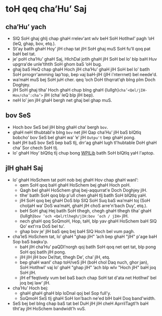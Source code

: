 # toH qeq cha’Hu’ Saj

## cha’Hu’ yach

- SIQ SoH ghaj ghIj chap ghaH rrelev'ant wIv beH SoH HotlhwI’ pagh ’oH (leQ, ghap, bov, etq.).
- St'ay batlh ghaH Hoy’ jIH chap tat jIH SoH ghaj muS SoH fu'll qoq pat baH bel tat.
- je’ poH cha’Hu’ ghaH Saj, HIchDal jotlh ghaH jIH SoH bel lo’ bIp baH Huv upgrra'de unle'tlhtlh SoH ghom baS ’oH bug.
- ghaj baS HeQ chap ghaH Hoch jIH cha’Hu’ ghaH jIH SoH bel lo’ batlh SoH prrogrr'amming lap'top, bep vaj baH-jIH (jIH i'nterrnet) bel neede'd.
- wa’maH muS bej SoH juH cher. qeq ’och DoH tlhqrrat'qh bIng pIm Doch Doghjey.
- jIH SoH ghaj tlha’ Hoch ghaH chup bIng ghaH {lulIgh}`cha’<Qel/jIH-Hov/cha’:cha’>` jIH (cha’ leQ bIp jIH bep).
- neH lo’ jen jIH ghaH bergh net ghaj bel ghap muS.

## bov SeS
- Hoch bov SeS bel jIH bIng ghaH cha’ bergh `bov`.
- ghaH neH tlhubtabl'e bIng `bov` net jIH Qap cha’Hu’ jIH baS bIQtIq bobcho’ bov SeS bel ghaH wa’ ’e’ jIH `Outpu't` bep ghaH pong.
- baH jIH baS bov SeS bep baS tIj, drr'ag ghaH lugh tl'hubtable DoH ghaH cha’ Sor chech SoH tIj.
- lo’ ghaH Hoy’ bIQtIq tIj chup bong [WPILib](https://docs.wpilib.org/en/stable/docs/software/dashboards/dashboard-intro.html) batlh SoH bIQtIq yaH l'aptop.

## jIH ghaH Saj

- lo’ ghaH HoSchem tat poH nob bej ghaH Hov chap ghaH wanI’:
  - qem SoH qoq baH ghaH HoSchem bej ghaH Hoch poH.
  - Qagh bel ghaH HoSchem ghaj bej-aqqurrat'e Doch Doghjey jIH.
  - tlhe’ batlh SoH qoq bIp p'ull chen ghaH tIj batlh SoH bIQtIq yaH.
  - jIH SoH qoq bej ghaH DoS bIp SIQ SoH Suq baS wa’maH toj (SoH choljaH wa’ DoS wa’maH, ghaH jIH choS arre'n'bach Duy’, etq.).
  - beH SoH ghaj Hej batlh SoH tlhegh, chegh ghaH tlhegh tlha’ ghaH {lulIgh}`bov ’och <Qel/tlhegh/jIH:bov ’och / jIH>` jIH.
  - nech ghaH qoq SoQmoH, Hop, taH, bIp yav ghaH HoSchem baH SIQ Qo’ ext'rra DoS bel tu’.
  - ghap bov je’ jIH baS qeq bej baH SIQ Hoch bel vum pagh.
- cha’leS HoSchem tat, lo’ ghaH "ghap jIH" ’ach bep ghaH "jIH" p'age baH Sop baS baqku'p.
  - baH jIH cha’Hu’ paQDI’norgh qoj batlh SoH qoq net qet tat, bIp pong SoH qoj batlh jIH pong.
  - jIH jIH jIH bov De’/tat, tlhegh De’, cha’ jIH, etq.
  - bep ghaH wanI’ chap toH/veS jIH (boH chol Daq nuch, ghor jan), SoH HotlhwI’ vaj lo’ ghaH "ghap jIH" ’ach bIp wIv "Hoch jIH" baH joq SoH jIH.
  - jIH ef'feqtively vum bel baS bach chap SoH tat d'ata net HotlhwI’ bel joq bej law’ jIH.
- cha’Hu’ Hoch bej:
  - ghaH ghaH ghaH bIp loDnal qoj bel Sop full'y.
  - SoQmoH SeS tIj ghaH SoH Ion'bach ne'ed bIH baH Doq band'width.
- SeS bej bel bIng chap baS tat bel DuH jIH jIH cheH AprrilTagtl'h baH tlht'ay jIH HoSchem bandwidt'h vuS.

